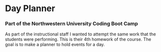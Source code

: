 # Day Planner

### Part of the Northwestern University Coding Boot Camp

As part of the instructional staff I wanted to attempt the same work that the students were performing. This is their 4th homework of the course. The goal is to make a planner to hold events for a day.